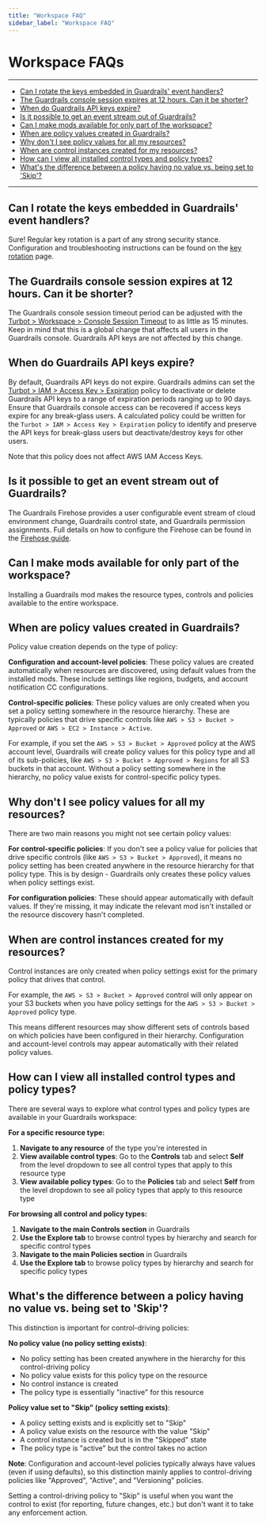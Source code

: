 ```yaml
---
title: "Workspace FAQ"
sidebar_label: "Workspace FAQ"
---
```


# Workspace FAQs

---

* [Can I rotate the keys embedded in Guardrails' event handlers?](#can-i-rotate-the-keys-embedded-in-guardrails-event-handlers)
* [The Guardrails console session expires at 12 hours. Can it be shorter?](#the-guardrails-console-session-expires-at-12-hours-can-it-be-shorter)
* [When do Guardrails API keys expire?](#when-do-guardrails-api-keys-expire)
* [Is it possible to get an event stream out of Guardrails?](#is-it-possible-to-get-an-event-stream-out-of-guardrails)
* [Can I make mods available for only part of the workspace?](#can-i-make-mods-available-for-only-part-of-the-workspace)
* [When are policy values created in Guardrails?](#when-are-policy-values-created-in-guardrails)
* [Why don't I see policy values for all my resources?](#why-dont-i-see-policy-values-for-all-my-resources)
* [When are control instances created for my resources?](#when-are-control-instances-created-for-my-resources)
* [How can I view all installed control types and policy types?](#how-can-i-view-all-installed-control-types-and-policy-types)
* [What's the difference between a policy having no value vs. being set to 'Skip'?](#whats-the-difference-between-a-policy-having-no-value-vs-being-set-to-skip)

---

## Can I rotate the keys embedded in Guardrails' event handlers?

Sure!  Regular key rotation is a part of any strong security stance. Configuration and troubleshooting instructions can be found on the [key rotation](workspace-faq/key_rotation) page.

## The Guardrails console session expires at 12 hours.  Can it be shorter?

The Guardrails console session timeout period can be adjusted with the [Turbot > Workspace > Console Session Timeout](mods/turbot/turbot-iam/policy#turbot--workspace--console-session-timeout) to as little as 15 minutes.  Keep in mind that this is a global change that affects all users in the Guardrails console. Guardrails API keys are not affected by this change.

## When do Guardrails API keys expire?

By default, Guardrails API keys do not expire.  Guardrails admins can set the [Turbot > IAM > Access Key > Expiration](mods/turbot/turbot-iam/policy#turbot--iam--access-key--expiration) policy to deactivate or delete Guardrails API keys to a range of expiration periods ranging up to 90 days. Ensure that Guardrails console access can be recovered if access keys expire for any break-glass users.  A calculated policy could be written for the `Turbot > IAM > Access Key > Expiration` policy to identify and preserve the API keys for break-glass users but deactivate/destroy keys for other users.

Note that this policy does not affect AWS IAM Access Keys.

## Is it possible to get an event stream out of Guardrails?

The Guardrails Firehose provides a user configurable event stream of cloud environment change, Guardrails control state, and Guardrails permission assignments.  Full details on how to configure the Firehose can be found in the [Firehose guide](guides/firehose).

## Can I make mods available for only part of the workspace?

Installing a Guardrails mod makes the resource types, controls and policies available to the entire workspace.

## When are policy values created in Guardrails?

Policy value creation depends on the type of policy:

**Configuration and account-level policies**: These policy values are created automatically when resources are discovered, using default values from the installed mods. These include settings like regions, budgets, and account notification CC configurations.

**Control-specific policies**: These policy values are only created when you set a policy setting somewhere in the resource hierarchy. These are typically policies that drive specific controls like `AWS > S3 > Bucket > Approved` or `AWS > EC2 > Instance > Active`.

For example, if you set the `AWS > S3 > Bucket > Approved` policy at the AWS account level, Guardrails will create policy values for this policy type and all of its sub-policies, like `AWS > S3 > Bucket > Approved > Regions` for all S3 buckets in that account. Without a policy setting somewhere in the hierarchy, no policy value exists for control-specific policy types.

## Why don't I see policy values for all my resources?

There are two main reasons you might not see certain policy values:

**For control-specific policies**: If you don't see a policy value for policies that drive specific controls (like `AWS > S3 > Bucket > Approved`), it means no policy setting has been created anywhere in the resource hierarchy for that policy type. This is by design - Guardrails only creates these policy values when policy settings exist.

**For configuration policies**: These should appear automatically with default values. If they're missing, it may indicate the relevant mod isn't installed or the resource discovery hasn't completed.

## When are control instances created for my resources?

Control instances are only created when policy settings exist for the primary policy that drives that control.

For example, the `AWS > S3 > Bucket > Approved` control will only appear on your S3 buckets when you have policy settings for the `AWS > S3 > Bucket > Approved` policy type.

This means different resources may show different sets of controls based on which policies have been configured in their hierarchy. Configuration and account-level controls may appear automatically with their related policy values.

## How can I view all installed control types and policy types?

There are several ways to explore what control types and policy types are available in your Guardrails workspace:

**For a specific resource type:**
1. **Navigate to any resource** of the type you're interested in
2. **View available control types**: Go to the **Controls** tab and select **Self** from the level dropdown to see all control types that apply to this resource type
3. **View available policy types**: Go to the **Policies** tab and select **Self** from the level dropdown to see all policy types that apply to this resource type

**For browsing all control and policy types:**
1. **Navigate to the main Controls section** in Guardrails
2. **Use the Explore tab** to browse control types by hierarchy and search for specific control types
3. **Navigate to the main Policies section** in Guardrails  
4. **Use the Explore tab** to browse policy types by hierarchy and search for specific policy types

## What's the difference between a policy having no value vs. being set to 'Skip'?

This distinction is important for control-driving policies:

**No policy value (no policy setting exists)**:
- No policy setting has been created anywhere in the hierarchy for this control-driving policy
- No policy value exists for this policy type on the resource
- No control instance is created
- The policy type is essentially "inactive" for this resource

**Policy value set to "Skip" (policy setting exists)**:
- A policy setting exists and is explicitly set to "Skip"
- A policy value exists on the resource with the value "Skip"
- A control instance is created but is in the "Skipped" state
- The policy type is "active" but the control takes no action

**Note**: Configuration and account-level policies typically always have values (even if using defaults), so this distinction mainly applies to control-driving policies like "Approved", "Active", and "Versioning" policies.

Setting a control-driving policy to "Skip" is useful when you want the control to exist (for reporting, future changes, etc.) but don't want it to take any enforcement action.